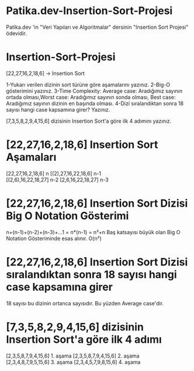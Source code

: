 # Patika.dev-Insertion-Sort-Projesi
Patika.dev 'in "Veri Yapıları ve Algoritmalar" dersinin "Insertion Sort Projesi" ödevidir.

# Insertion-Sort-Projesi

[22,27,16,2,18,6] -> Insertion Sort

1-Yukarı verilen dizinin sort türüne göre aşamalarını yazınız.
2-Big-O gösterimini yazınız.
3-Time Complexity: Average case: Aradığımız sayının ortada olması,Worst case: Aradığımız sayının sonda olması, Best case: Aradığımız sayının dizinin en başında olması.
4-Dizi sıralandıktan sonra 18 sayısı hangi case kapsamına girer? Yazınız.


[7,3,5,8,2,9,4,15,6] dizisinin Insertion Sort'a göre ilk 4 adımını yazınız.


# [22,27,16,2,18,6] Insertion Sort Aşamaları

[22,27,16,2,18,6]   n
[(2),27,16,22,18,6] n-1  
[(2,6),16,22,18,27] n-2
[2,6,16,22,18,27]   n-3

# [22,27,16,2,18,6] Insertion Sort Dizisi Big O Notation Gösterimi

n+(n-1)+(n-2)+(n-3)+...1 = n*(n-1) = n²+n
Baş katsayısı büyük olan Big O Notation Gösteriminde esas alınır.
O(n²)

# [22,27,16,2,18,6] Insertion Sort Dizisi sıralandıktan sonra 18 sayısı hangi case kapsamına girer

18 sayısı bu dizinin ortanca sayısıdır. Bu yüzden Average case'dir.

# [7,3,5,8,2,9,4,15,6] dizisinin Insertion Sort'a göre ilk 4 adımı

[2,3,5,8,7,9,4,15,6] 1. aşama
[2,3,5,8,7,9,4,15,6] 2. aşama  
[2,3,4,8,7,9,5,15,6]  3. aşama
[2,3,4,5,7,9,8,15,6]  4. aşama


